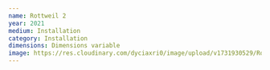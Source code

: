 ```yaml
---
name: Rottweil 2
year: 2021
medium: Installation
category: Installation
dimensions: Dimensions variable
image: https://res.cloudinary.com/dyciaxri0/image/upload/v1731930529/Rottweil/rottweil_2_b9w9ff.jpg
---
```

